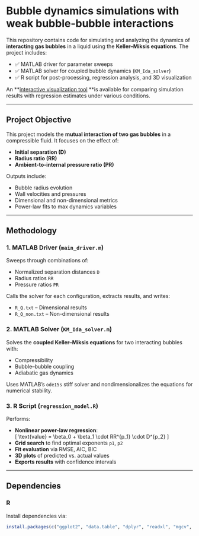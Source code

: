 # Bubble dynamics simulations with weak bubble-bubble interactions

This repository contains code for simulating and analyzing the dynamics of **interacting gas bubbles** in a liquid using the **Keller–Miksis equations**. The project includes:

- ✅ MATLAB driver for parameter sweeps
- ✅ MATLAB solver for coupled bubble dynamics (`KM_Ida_solver`)
- ✅ R script for post-processing, regression analysis, and 3D visualization

An **[interactive visualization tool](https://mumjtv-jenny-lee.shinyapps.io/Spherical_bubbles_interaction_regression/) **is available for comparing simulation results with regression estimates under various conditions.

---

## Project Objective

This project models the **mutual interaction of two gas bubbles** in a compressible fluid. It focuses on the effect of:
- **Initial separation (D)**
- **Radius ratio (RR)**
- **Ambient-to-internal pressure ratio (PR)**

Outputs include:
- Bubble radius evolution
- Wall velocities and pressures
- Dimensional and non-dimensional metrics
- Power-law fits to max dynamics variables

---

## Methodology

### 1. MATLAB Driver (`main_driver.m`)
Sweeps through combinations of:
- Normalized separation distances `D`
- Radius ratios `RR`
- Pressure ratios `PR`

Calls the solver for each configuration, extracts results, and writes:
- `R_Q.txt` – Dimensional results
- `R_Q_non.txt` – Non-dimensional results

### 2. MATLAB Solver (`KM_Ida_solver.m`)
Solves the **coupled Keller–Miksis equations** for two interacting bubbles with:
- Compressibility
- Bubble–bubble coupling
- Adiabatic gas dynamics

Uses MATLAB’s `ode15s` stiff solver and nondimensionalizes the equations for numerical stability.

### 3. R Script (`regression_model.R`)
Performs:
- **Nonlinear power-law regression**:  
  \[
  \text{value} = \beta_0 + \beta_1 \cdot RR^{p_1} \cdot D^{p_2}
  \]
- **Grid search** to find optimal exponents `p1`, `p2`
- **Fit evaluation** via RMSE, AIC, BIC
- **3D plots** of predicted vs. actual values
- **Exports results** with confidence intervals

---

## Dependencies

### R
Install dependencies via:

```r
install.packages(c("ggplot2", "data.table", "dplyr", "readxl", "mgcv", "MASS", "plotly", "reshape2"))

